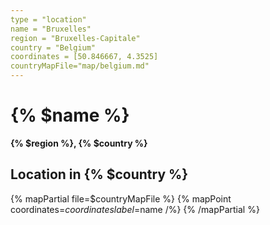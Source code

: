 ```yaml
---
type = "location"
name = "Bruxelles"
region = "Bruxelles-Capitale"
country = "Belgium"
coordinates = [50.846667, 4.3525]
countryMapFile="map/belgium.md"
---
```


# {% $name %}

**{% $region %}, {% $country %}**

## Location in {% $country %}

{% mapPartial file=$countryMapFile %}
  {% mapPoint coordinates=$coordinates label=$name /%}
{% /mapPartial %}
